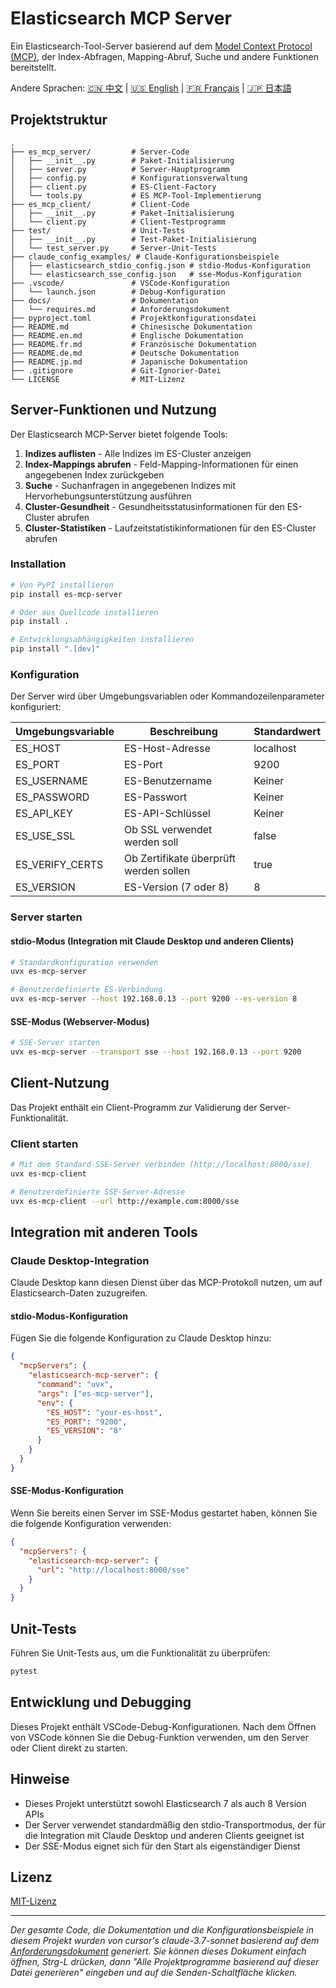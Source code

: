 # Elasticsearch MCP Server

Ein Elasticsearch-Tool-Server basierend auf dem [Model Context Protocol (MCP)](https://github.com/modelcontextprotocol/python-sdk), der Index-Abfragen, Mapping-Abruf, Suche und andere Funktionen bereitstellt.

Andere Sprachen: [🇨🇳 中文](./README.md) | [🇺🇸 English](./README.en.md) | [🇫🇷 Français](./README.fr.md) | [🇯🇵 日本語](./README.jp.md)

## Projektstruktur

```
.
├── es_mcp_server/         # Server-Code
│   ├── __init__.py        # Paket-Initialisierung
│   ├── server.py          # Server-Hauptprogramm
│   ├── config.py          # Konfigurationsverwaltung
│   ├── client.py          # ES-Client-Factory
│   └── tools.py           # ES MCP-Tool-Implementierung
├── es_mcp_client/         # Client-Code
│   ├── __init__.py        # Paket-Initialisierung
│   └── client.py          # Client-Testprogramm
├── test/                  # Unit-Tests
│   ├── __init__.py        # Test-Paket-Initialisierung
│   └── test_server.py     # Server-Unit-Tests
├── claude_config_examples/ # Claude-Konfigurationsbeispiele
│   ├── elasticsearch_stdio_config.json # stdio-Modus-Konfiguration
│   └── elasticsearch_sse_config.json   # sse-Modus-Konfiguration
├── .vscode/               # VSCode-Konfiguration
│   └── launch.json        # Debug-Konfiguration
├── docs/                  # Dokumentation
│   └── requires.md        # Anforderungsdokument
├── pyproject.toml         # Projektkonfigurationsdatei
├── README.md              # Chinesische Dokumentation
├── README.en.md           # Englische Dokumentation
├── README.fr.md           # Französische Dokumentation
├── README.de.md           # Deutsche Dokumentation
├── README.jp.md           # Japanische Dokumentation
├── .gitignore             # Git-Ignorier-Datei
└── LICENSE                # MIT-Lizenz
```

## Server-Funktionen und Nutzung

Der Elasticsearch MCP-Server bietet folgende Tools:

1. **Indizes auflisten** - Alle Indizes im ES-Cluster anzeigen
2. **Index-Mappings abrufen** - Feld-Mapping-Informationen für einen angegebenen Index zurückgeben
3. **Suche** - Suchanfragen in angegebenen Indizes mit Hervorhebungsunterstützung ausführen
4. **Cluster-Gesundheit** - Gesundheitsstatusinformationen für den ES-Cluster abrufen
5. **Cluster-Statistiken** - Laufzeitstatistikinformationen für den ES-Cluster abrufen

### Installation

```bash
# Von PyPI installieren
pip install es-mcp-server

# Oder aus Quellcode installieren
pip install .

# Entwicklungsabhängigkeiten installieren
pip install ".[dev]"
```

### Konfiguration

Der Server wird über Umgebungsvariablen oder Kommandozeilenparameter konfiguriert:

| Umgebungsvariable | Beschreibung | Standardwert |
|----------|------|--------|
| ES_HOST | ES-Host-Adresse | localhost |
| ES_PORT | ES-Port | 9200 |
| ES_USERNAME | ES-Benutzername | Keiner |
| ES_PASSWORD | ES-Passwort | Keiner |
| ES_API_KEY | ES-API-Schlüssel | Keiner |
| ES_USE_SSL | Ob SSL verwendet werden soll | false |
| ES_VERIFY_CERTS | Ob Zertifikate überprüft werden sollen | true |
| ES_VERSION | ES-Version (7 oder 8) | 8 |

### Server starten

#### stdio-Modus (Integration mit Claude Desktop und anderen Clients)

```bash
# Standardkonfiguration verwenden
uvx es-mcp-server

# Benutzerdefinierte ES-Verbindung
uvx es-mcp-server --host 192.168.0.13 --port 9200 --es-version 8
```

#### SSE-Modus (Webserver-Modus)

```bash
# SSE-Server starten
uvx es-mcp-server --transport sse --host 192.168.0.13 --port 9200
```

## Client-Nutzung

Das Projekt enthält ein Client-Programm zur Validierung der Server-Funktionalität.

### Client starten

```bash
# Mit dem Standard-SSE-Server verbinden (http://localhost:8000/sse)
uvx es-mcp-client

# Benutzerdefinierte SSE-Server-Adresse
uvx es-mcp-client --url http://example.com:8000/sse
```

## Integration mit anderen Tools

### Claude Desktop-Integration

Claude Desktop kann diesen Dienst über das MCP-Protokoll nutzen, um auf Elasticsearch-Daten zuzugreifen.

#### stdio-Modus-Konfiguration

Fügen Sie die folgende Konfiguration zu Claude Desktop hinzu:

```json
{
  "mcpServers": {
    "elasticsearch-mcp-server": {
      "command": "uvx",
      "args": ["es-mcp-server"],
      "env": {
        "ES_HOST": "your-es-host",
        "ES_PORT": "9200",
        "ES_VERSION": "8"
      }
    }
  }
}
```

#### SSE-Modus-Konfiguration

Wenn Sie bereits einen Server im SSE-Modus gestartet haben, können Sie die folgende Konfiguration verwenden:

```json
{
  "mcpServers": {
    "elasticsearch-mcp-server": {
      "url": "http://localhost:8000/sse"
    }
  }
}
```

## Unit-Tests

Führen Sie Unit-Tests aus, um die Funktionalität zu überprüfen:

```bash
pytest
```

## Entwicklung und Debugging

Dieses Projekt enthält VSCode-Debug-Konfigurationen. Nach dem Öffnen von VSCode können Sie die Debug-Funktion verwenden, um den Server oder Client direkt zu starten.

## Hinweise

- Dieses Projekt unterstützt sowohl Elasticsearch 7 als auch 8 Version APIs
- Der Server verwendet standardmäßig den stdio-Transportmodus, der für die Integration mit Claude Desktop und anderen Clients geeignet ist
- Der SSE-Modus eignet sich für den Start als eigenständiger Dienst

## Lizenz

[MIT-Lizenz](./LICENSE)

---

*Der gesamte Code, die Dokumentation und die Konfigurationsbeispiele in diesem Projekt wurden von cursor's claude-3.7-sonnet basierend auf dem [Anforderungsdokument](/docs/requires.md) generiert. Sie können dieses Dokument einfach öffnen, Strg-L drücken, dann "Alle Projektprogramme basierend auf dieser Datei generieren" eingeben und auf die Senden-Schaltfläche klicken.* 